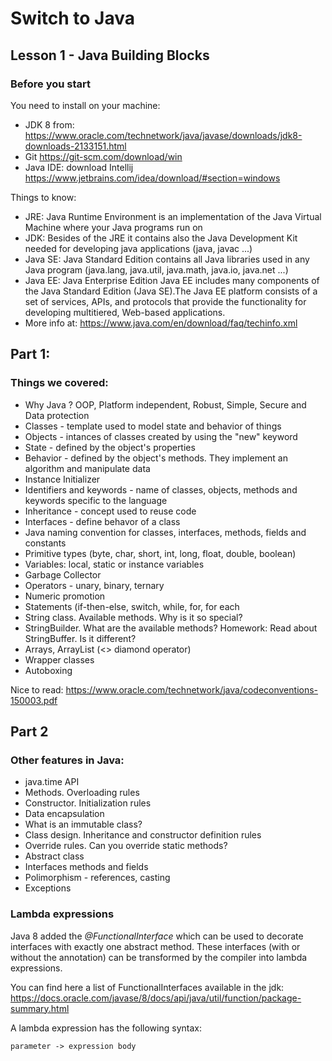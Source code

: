 # Switch to Java

## Lesson 1 - Java Building Blocks

### Before you start

You need to install on your machine:
* JDK 8 from: https://www.oracle.com/technetwork/java/javase/downloads/jdk8-downloads-2133151.html
* Git https://git-scm.com/download/win
* Java IDE: download Intellij https://www.jetbrains.com/idea/download/#section=windows

Things to know:
* JRE: Java Runtime Environment is an implementation of the Java Virtual Machine where your Java programs run on
* JDK: Besides of the JRE it contains also the Java Development Kit needed for developing java applications (java, javac ...)
* Java SE: Java Standard Edition contains all Java libraries used in any Java program (java.lang, java.util, java.math, java.io, java.net ...)
* Java EE: Java Enterprise Edition Java EE includes many components of the Java Standard Edition (Java SE).The Java EE platform consists of a set of services, APIs, and protocols that provide the functionality for developing multitiered, Web-based applications.
* More info at: https://www.java.com/en/download/faq/techinfo.xml


## Part 1:

### Things we covered:
* Why Java ? OOP, Platform independent, Robust, Simple, Secure and Data protection
* Classes - template used to model state and behavior of things
* Objects - intances of classes created by using the "new" keyword
* State - defined by the object's properties
* Behavior - defined by the object's methods. They implement an algorithm and manipulate data
* Instance Initializer
* Identifiers and keywords - name of classes, objects, methods and keywords specific to the language
* Inheritance - concept used to reuse code
* Interfaces - define behavor of a class
* Java naming convention for classes, interfaces, methods, fields and constants
* Primitive types (byte, char, short, int, long, float, double, boolean)
* Variables: local, static or instance variables
* Garbage Collector
* Operators - unary, binary, ternary
* Numeric promotion
* Statements (if-then-else, switch, while, for, for each
* String class. Available methods. Why is it so special?
* StringBuilder. What are the available methods? Homework: Read about StringBuffer. Is it different?
* Arrays, ArrayList (<> diamond operator)
* Wrapper classes
* Autoboxing

Nice to read:
https://www.oracle.com/technetwork/java/codeconventions-150003.pdf

## Part 2

### Other features in Java:
* java.time API
* Methods. Overloading rules
* Constructor. Initialization rules
* Data encapsulation
* What is an immutable class?
* Class design. Inheritance and constructor definition rules
* Override rules. Can you override static methods?
* Abstract class
* Interfaces methods and fields
* Polimorphism - references, casting
* Exceptions

### Lambda expressions

Java 8 added the *@FunctionalInterface* which can be used to decorate interfaces with exactly one abstract method. 
These interfaces (with or without the annotation) can be transformed by the compiler into lambda expressions.

You can find here a list of FunctionalInterfaces available in the jdk:
https://docs.oracle.com/javase/8/docs/api/java/util/function/package-summary.html

A lambda expression has the following syntax:
```
parameter -> expression body
```